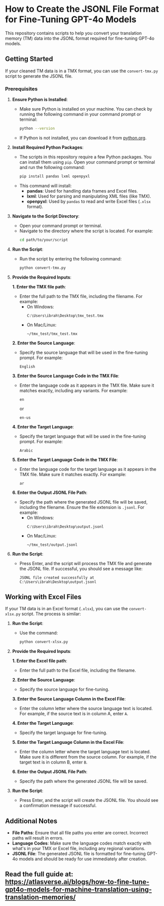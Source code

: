 # How to Create the JSONL File Format for Fine-Tuning GPT-4o Models

This repository contains scripts to help you convert your translation memory (TM) data into the JSONL format required for fine-tuning GPT-4o models.

## Getting Started

If your cleaned TM data is in a TMX format, you can use the `convert-tmx.py` script to generate the JSONL file.

### Prerequisites

1. **Ensure Python is Installed**:
   - Make sure Python is installed on your machine. You can check by running the following command in your command prompt or terminal:
     ```bash
     python --version
     ```
   - If Python is not installed, you can download it from [python.org](https://www.python.org/downloads/).

2. **Install Required Python Packages**:
   - The scripts in this repository require a few Python packages. You can install them using `pip`. Open your command prompt or terminal and run the following command:
     ```bash
     pip install pandas lxml openpyxl
     ```
   - This command will install:
     - **pandas**: Used for handling data frames and Excel files.
     - **lxml**: Used for parsing and manipulating XML files (like TMX).
     - **openpyxl**: Used by `pandas` to read and write Excel files (`.xlsx` format).

3. **Navigate to the Script Directory**:
   - Open your command prompt or terminal.
   - Navigate to the directory where the script is located. For example:
     ```bash
     cd path/to/your/script
     ```

3. **Run the Script**:
   - Run the script by entering the following command:
     ```bash
     python convert-tmx.py
     ```

4. **Provide the Required Inputs**:

   **1. Enter the TMX file path**:
   - Enter the full path to the TMX file, including the filename. For example:
     - On Windows:
       ```
       C:\Users\ibrah\Desktop\tmx_test.tmx
       ```
     - On Mac/Linux:
       ```
       ~/tmx_test/tmx_test.tmx
       ```

   **2. Enter the Source Language**:
   - Specify the source language that will be used in the fine-tuning prompt. For example:
     ```
     English
     ```

   **3. Enter the Source Language Code in the TMX File**:
   - Enter the language code as it appears in the TMX file. Make sure it matches exactly, including any variants. For example:
     ```
     en
     ```
     or
     ```
     en-us
     ```

   **4. Enter the Target Language**:
   - Specify the target language that will be used in the fine-tuning prompt. For example:
     ```
     Arabic
     ```

   **5. Enter the Target Language Code in the TMX File**:
   - Enter the language code for the target language as it appears in the TMX file. Make sure it matches exactly. For example:
     ```
     ar
     ```

   **6. Enter the Output JSONL File Path**:
   - Specify the path where the generated JSONL file will be saved, including the filename. Ensure the file extension is `.jsonl`. For example:
     - On Windows:
       ```
       C:\Users\ibrah\Desktop\output.jsonl
       ```
     - On Mac/Linux:
       ```
       ~/tmx_test/output.jsonl
       ```

5. **Run the Script**:
   - Press Enter, and the script will process the TMX file and generate the JSONL file. If successful, you should see a message like:
     ```
     JSONL file created successfully at C:\Users\ibrah\Desktop\output.jsonl
     ```

## Working with Excel Files

If your TM data is in an Excel format (`.xlsx`), you can use the `convert-xlsx.py` script. The process is similar:

1. **Run the Script**:
   - Use the command:
     ```bash
     python convert-xlsx.py
     ```

2. **Provide the Required Inputs**:

   **1. Enter the Excel file path**:
   - Enter the full path to the Excel file, including the filename.

   **2. Enter the Source Language**:
   - Specify the source language for fine-tuning.

   **3. Enter the Source Language Column in the Excel File**:
   - Enter the column letter where the source language text is located. For example, if the source text is in column A, enter `A`.

   **4. Enter the Target Language**:
   - Specify the target language for fine-tuning.

   **5. Enter the Target Language Column in the Excel File**:
   - Enter the column letter where the target language text is located. Make sure it is different from the source column. For example, if the target text is in column B, enter `B`.

   **6. Enter the Output JSONL File Path**:
   - Specify the path where the generated JSONL file will be saved.

3. **Run the Script**:
   - Press Enter, and the script will create the JSONL file. You should see a confirmation message if successful.

## Additional Notes

- **File Paths**: Ensure that all file paths you enter are correct. Incorrect paths will result in errors.
- **Language Codes**: Make sure the language codes match exactly with what's in your TMX or Excel file, including any regional variations.
- **JSONL File**: The generated JSONL file is formatted for fine-tuning GPT-4o models and should be ready for use immediately after creation.

## Read the full guide at: https://atlasverse.ai/blogs/how-to-fine-tune-gpt4o-models-for-machine-translation-using-translation-memories/
